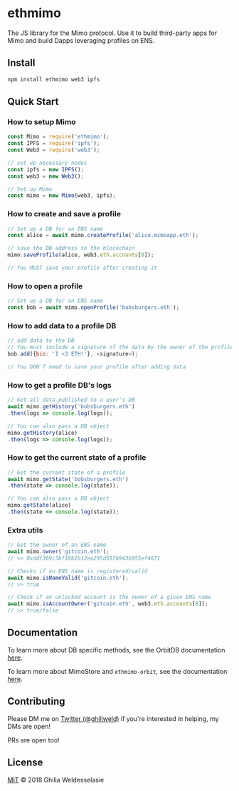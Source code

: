# ethmimo
The JS library for the Mimo protocol. Use it to build third-party apps for Mimo and build Dapps leveraging profiles on ENS.

## Install
```sh
npm install ethmimo web3 ipfs
```

## Quick Start

### How to setup Mimo
```js
const Mimo = require('ethmimo');
const IPFS = require('ipfs');
const Web3 = require('web3');

// set up necessary nodes
const ipfs = new IPFS();
const web3 = new Web3();

// Set up Mimo
const mimo = new Mimo(web3, ipfs);
```

### How to create and save a profile
```js
// Set up a DB for an ENS name
const alice = await mimo.createProfile('alice.mimoapp.eth');

// save the DB address to the blockchain
mimo.saveProfile(alice, web3.eth.accounts[0]);

// You MUST save your profile after creating it
```

### How to open a profile
```js
// Set up a DB for an ENS name
const bob = await mimo.openProfile('bobsburgers.eth');
```

### How to add data to a profile DB
```js
// add data to the DB
// You must include a signature of the data by the owner of the profile
bob.add({bio: 'I <3 ETH!'}, <signature>);

// You DON'T need to save your profile after adding data
```

### How to get a profile DB's logs
```js
// Get all data published to a user's DB
await mimo.getHistory('bobsburgers.eth')
.then(logs => console.log(logs));

// You can also pass a DB object
mimo.getHistory(alice)
.then(logs => console.log(logs));
```

### How to get the current state of a profile
```js
// Get the current state of a profile
await mimo.getState('bobsburgers.eth')
.then(state => console.log(state));

// You can also pass a DB object
mimo.getState(alice)
.then(state => console.log(state));
```

### Extra utils
```js
// Get the owner of an ENS name
await mimo.owner('gitcoin.eth');
// >> 0xddf369c3bf18b1b12ea295d597b943b955ef4671

// Checks if an ENS name is registered/valid
await mimo.isNameValid('gitcoin.eth');
// >> true

// Check if an unlocked account is the owner of a given ENS name
await mimo.isAccountOwner('gitcoin.eth', web3.eth.accounts[0]);
// >> true/false
```

## Documentation

To learn more about DB specific methods, see the OrbitDB documentation [here](https://github.com/orbitdb/orbit-db).

To learn more about MimoStore and `ethmimo-orbit`, see the documentation [here](https://github.com/ethmimo/mimo-orbit).

## Contributing
Please DM me on [Twitter (@ghiliweld)](https://twitter.com/ghiliweld) if you're interested in helping, my DMs are open!

PRs are open too!

## License

[MIT](LICENSE) © 2018 Ghilia Weldesselasie
